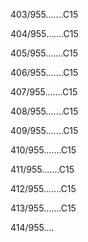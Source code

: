 403/955.......C15 


404/955.......C15 


405/955.......C15 


406/955.......C15 


407/955.......C15 


408/955.......C15 


409/955.......C15 


410/955.......C15 


411/955.......C15 


412/955.......C15 


413/955.......C15 


414/955.... 


